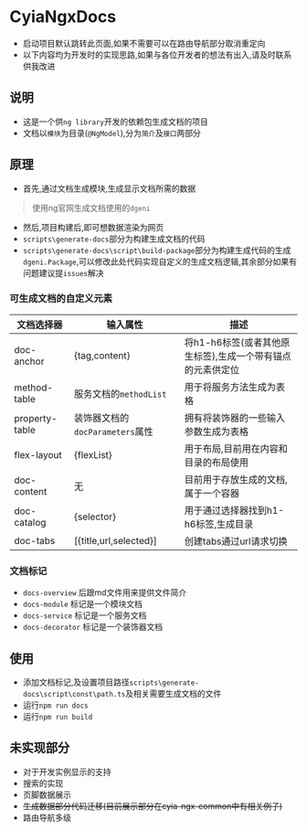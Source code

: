 # CyiaNgxDocs
- 启动项目默认跳转此页面,如果不需要可以在路由导航部分取消重定向
- 以下内容均为开发时的实现思路,如果与各位开发者的想法有出入,请及时联系供我改进
## 说明
- 这是一个供`ng library`开发的依赖包生成文档的项目
- 文档以`模块`为目录(`@NgModel`),分为`简介`及`接口`两部分
## 原理
- 首先,通过文档生成模块,生成显示文档所需的数据
> 使用ng官网生成文档使用的`dgeni`
- 然后,项目构建后,即可想数据渲染为网页
- `scripts\generate-docs`部分为构建生成文档的代码
- `scripts\generate-docs\script\build-package`部分为构建生成代码的生成`dgeni.Package`,可以修改此处代码实现自定义的生成文档逻辑,其余部分如果有问题建议提`issues`解决

### 可生成文档的自定义元素
|文档选择器|输入属性|描述
|-|-|-|
|doc-anchor|{tag,content}|将h1-h6标签(或者其他原生标签),生成一个带有锚点的元素供定位|
|method-table|服务文档的`methodList`|用于将服务方法生成为表格
|property-table|装饰器文档的`docParameters`属性|拥有将装饰器的一些输入参数生成为表格
|flex-layout|{flexList}|用于布局,目前用在内容和目录的布局使用
|doc-content|无|目前用于存放生成的文档,属于一个容器
|doc-catalog|{selector}|用于通过选择器找到h1-h6标签,生成目录|
|doc-tabs|[{title,url,selected}]|创建tabs通过url请求切换|
### 文档标记
- `docs-overview` 后跟md文件用来提供文件简介
- `docs-module` 标记是一个模块文档
- `docs-service` 标记是一个服务文档
- `docs-decorator` 标记是一个装饰器文档
## 使用
- 添加文档标记,及设置项目路径`scripts\generate-docs\script\const\path.ts`及相关需要生成文档的文件
- 运行`npm run docs`
- 运行`npm run build`
## 未实现部分
- 对于开发实例显示的支持
- 搜索的实现
- 页脚数据展示
- ~~生成数据部分代码迁移(目前展示部分在cyia-ngx-common中有相关例子)~~
- 路由导航多级